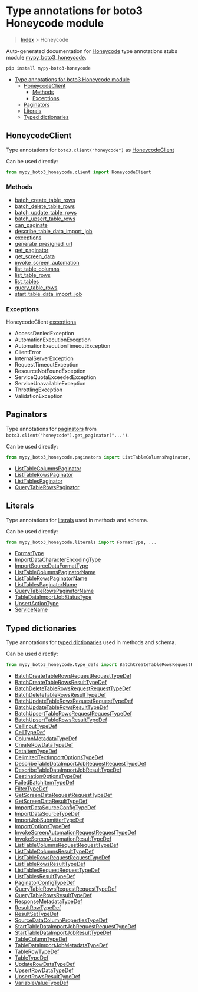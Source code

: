 # Type annotations for boto3 Honeycode module

> [Index](..) > Honeycode

Auto-generated documentation for
[Honeycode](https://boto3.amazonaws.com/v1/documentation/api/latest/reference/services/honeycode.html#Honeycode)
type annotations stubs module
[mypy_boto3_honeycode](https://pypi.org/project/mypy-boto3-honeycode/).

```bash
pip install mypy-boto3-honeycode
```

- [Type annotations for boto3 Honeycode module](#type-annotations-for-boto3-honeycode-module)
  - [HoneycodeClient](#honeycodeclient)
    - [Methods](#methods)
    - [Exceptions](#exceptions)
  - [Paginators](#paginators)
  - [Literals](#literals)
  - [Typed dictionaries](#typed-dictionaries)

## HoneycodeClient

Type annotations for `boto3.client("honeycode")` as
[HoneycodeClient](./client.md)

Can be used directly:

```python
from mypy_boto3_honeycode.client import HoneycodeClient
```

### Methods

- [batch_create_table_rows](./client.md#batch_create_table_rows)
- [batch_delete_table_rows](./client.md#batch_delete_table_rows)
- [batch_update_table_rows](./client.md#batch_update_table_rows)
- [batch_upsert_table_rows](./client.md#batch_upsert_table_rows)
- [can_paginate](./client.md#can_paginate)
- [describe_table_data_import_job](./client.md#describe_table_data_import_job)
- [exceptions](./client.md#exceptions)
- [generate_presigned_url](./client.md#generate_presigned_url)
- [get_paginator](./client.md#get_paginator)
- [get_screen_data](./client.md#get_screen_data)
- [invoke_screen_automation](./client.md#invoke_screen_automation)
- [list_table_columns](./client.md#list_table_columns)
- [list_table_rows](./client.md#list_table_rows)
- [list_tables](./client.md#list_tables)
- [query_table_rows](./client.md#query_table_rows)
- [start_table_data_import_job](./client.md#start_table_data_import_job)

### Exceptions

HoneycodeClient [exceptions](./client.md#exceptions)

- AccessDeniedException
- AutomationExecutionException
- AutomationExecutionTimeoutException
- ClientError
- InternalServerException
- RequestTimeoutException
- ResourceNotFoundException
- ServiceQuotaExceededException
- ServiceUnavailableException
- ThrottlingException
- ValidationException

## Paginators

Type annotations for [paginators](./paginators.md) from
`boto3.client("honeycode").get_paginator("...")`.

Can be used directly:

```python
from mypy_boto3_honeycode.paginators import ListTableColumnsPaginator, ...
```

- [ListTableColumnsPaginator](./paginators.md#listtablecolumnspaginator)
- [ListTableRowsPaginator](./paginators.md#listtablerowspaginator)
- [ListTablesPaginator](./paginators.md#listtablespaginator)
- [QueryTableRowsPaginator](./paginators.md#querytablerowspaginator)

## Literals

Type annotations for [literals](./literals.md) used in methods and schema.

Can be used directly:

```python
from mypy_boto3_honeycode.literals import FormatType, ...
```

- [FormatType](./literals.md#formattype)
- [ImportDataCharacterEncodingType](./literals.md#importdatacharacterencodingtype)
- [ImportSourceDataFormatType](./literals.md#importsourcedataformattype)
- [ListTableColumnsPaginatorName](./literals.md#listtablecolumnspaginatorname)
- [ListTableRowsPaginatorName](./literals.md#listtablerowspaginatorname)
- [ListTablesPaginatorName](./literals.md#listtablespaginatorname)
- [QueryTableRowsPaginatorName](./literals.md#querytablerowspaginatorname)
- [TableDataImportJobStatusType](./literals.md#tabledataimportjobstatustype)
- [UpsertActionType](./literals.md#upsertactiontype)
- [ServiceName](./literals.md#servicename)

## Typed dictionaries

Type annotations for [typed dictionaries](./type_defs.md) used in methods and
schema.

Can be used directly:

```python
from mypy_boto3_honeycode.type_defs import BatchCreateTableRowsRequestRequestTypeDef, ...
```

- [BatchCreateTableRowsRequestRequestTypeDef](./type_defs.md#batchcreatetablerowsrequestrequesttypedef)
- [BatchCreateTableRowsResultTypeDef](./type_defs.md#batchcreatetablerowsresulttypedef)
- [BatchDeleteTableRowsRequestRequestTypeDef](./type_defs.md#batchdeletetablerowsrequestrequesttypedef)
- [BatchDeleteTableRowsResultTypeDef](./type_defs.md#batchdeletetablerowsresulttypedef)
- [BatchUpdateTableRowsRequestRequestTypeDef](./type_defs.md#batchupdatetablerowsrequestrequesttypedef)
- [BatchUpdateTableRowsResultTypeDef](./type_defs.md#batchupdatetablerowsresulttypedef)
- [BatchUpsertTableRowsRequestRequestTypeDef](./type_defs.md#batchupserttablerowsrequestrequesttypedef)
- [BatchUpsertTableRowsResultTypeDef](./type_defs.md#batchupserttablerowsresulttypedef)
- [CellInputTypeDef](./type_defs.md#cellinputtypedef)
- [CellTypeDef](./type_defs.md#celltypedef)
- [ColumnMetadataTypeDef](./type_defs.md#columnmetadatatypedef)
- [CreateRowDataTypeDef](./type_defs.md#createrowdatatypedef)
- [DataItemTypeDef](./type_defs.md#dataitemtypedef)
- [DelimitedTextImportOptionsTypeDef](./type_defs.md#delimitedtextimportoptionstypedef)
- [DescribeTableDataImportJobRequestRequestTypeDef](./type_defs.md#describetabledataimportjobrequestrequesttypedef)
- [DescribeTableDataImportJobResultTypeDef](./type_defs.md#describetabledataimportjobresulttypedef)
- [DestinationOptionsTypeDef](./type_defs.md#destinationoptionstypedef)
- [FailedBatchItemTypeDef](./type_defs.md#failedbatchitemtypedef)
- [FilterTypeDef](./type_defs.md#filtertypedef)
- [GetScreenDataRequestRequestTypeDef](./type_defs.md#getscreendatarequestrequesttypedef)
- [GetScreenDataResultTypeDef](./type_defs.md#getscreendataresulttypedef)
- [ImportDataSourceConfigTypeDef](./type_defs.md#importdatasourceconfigtypedef)
- [ImportDataSourceTypeDef](./type_defs.md#importdatasourcetypedef)
- [ImportJobSubmitterTypeDef](./type_defs.md#importjobsubmittertypedef)
- [ImportOptionsTypeDef](./type_defs.md#importoptionstypedef)
- [InvokeScreenAutomationRequestRequestTypeDef](./type_defs.md#invokescreenautomationrequestrequesttypedef)
- [InvokeScreenAutomationResultTypeDef](./type_defs.md#invokescreenautomationresulttypedef)
- [ListTableColumnsRequestRequestTypeDef](./type_defs.md#listtablecolumnsrequestrequesttypedef)
- [ListTableColumnsResultTypeDef](./type_defs.md#listtablecolumnsresulttypedef)
- [ListTableRowsRequestRequestTypeDef](./type_defs.md#listtablerowsrequestrequesttypedef)
- [ListTableRowsResultTypeDef](./type_defs.md#listtablerowsresulttypedef)
- [ListTablesRequestRequestTypeDef](./type_defs.md#listtablesrequestrequesttypedef)
- [ListTablesResultTypeDef](./type_defs.md#listtablesresulttypedef)
- [PaginatorConfigTypeDef](./type_defs.md#paginatorconfigtypedef)
- [QueryTableRowsRequestRequestTypeDef](./type_defs.md#querytablerowsrequestrequesttypedef)
- [QueryTableRowsResultTypeDef](./type_defs.md#querytablerowsresulttypedef)
- [ResponseMetadataTypeDef](./type_defs.md#responsemetadatatypedef)
- [ResultRowTypeDef](./type_defs.md#resultrowtypedef)
- [ResultSetTypeDef](./type_defs.md#resultsettypedef)
- [SourceDataColumnPropertiesTypeDef](./type_defs.md#sourcedatacolumnpropertiestypedef)
- [StartTableDataImportJobRequestRequestTypeDef](./type_defs.md#starttabledataimportjobrequestrequesttypedef)
- [StartTableDataImportJobResultTypeDef](./type_defs.md#starttabledataimportjobresulttypedef)
- [TableColumnTypeDef](./type_defs.md#tablecolumntypedef)
- [TableDataImportJobMetadataTypeDef](./type_defs.md#tabledataimportjobmetadatatypedef)
- [TableRowTypeDef](./type_defs.md#tablerowtypedef)
- [TableTypeDef](./type_defs.md#tabletypedef)
- [UpdateRowDataTypeDef](./type_defs.md#updaterowdatatypedef)
- [UpsertRowDataTypeDef](./type_defs.md#upsertrowdatatypedef)
- [UpsertRowsResultTypeDef](./type_defs.md#upsertrowsresulttypedef)
- [VariableValueTypeDef](./type_defs.md#variablevaluetypedef)
